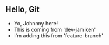 ## Hello, Git

- Yo, Johnnny here!
- This is coming from 'dev-jamiken'
- I'm adding this from 'feature-branch'